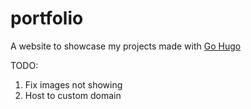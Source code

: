 # portfolio
A website to showcase my projects made with [Go Hugo](https://gohugo.io/)

TODO:
1. Fix images not showing
2. Host to custom domain
